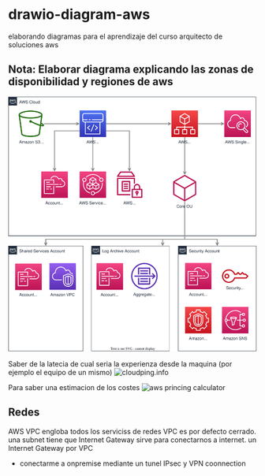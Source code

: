 # drawio-diagram-aws
elaborando diagramas para el aprendizaje del curso arquitecto de soluciones aws
## Nota: Elaborar diagrama explicando las zonas de disponibilidad y regiones de aws


![computervision](https://github.com/alicenon/drawio-diagram-aws/blob/main/aws%20regions%20az.drawio.svg)



Saber de la latecia de cual seria la experienza desde la maquina (por ejemplo el equipo de un mismo) ![cloudping.info](https://cloudping.info/)

Para saber una estimacion de los costes  ![aws princing calculator](https://calculator.aws/#/)

## Redes
AWS VPC engloba todos los serviciss de redes 
VPC es por defecto cerrado.
una subnet tiene que 
Internet Gateway sirve para conectarnos a internet. un Internet Gateway por VPC
- conectarme a onpremise mediante un tunel IPsec y VPN coonnection
